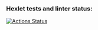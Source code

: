 ### Hexlet tests and linter status:
[![Actions Status](https://github.com/TemporalForm/java-project-71/actions/workflows/hexlet-check.yml/badge.svg)](https://github.com/TemporalForm/java-project-71/actions)
